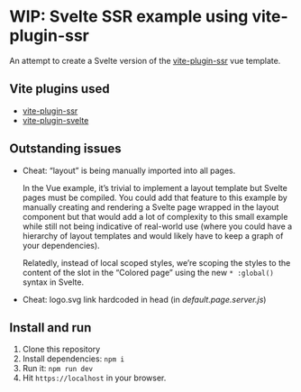 # WIP: Svelte SSR example using vite-plugin-ssr

An attempt to create a Svelte version of the [vite-plugin-ssr](https://vite-plugin-ssr.com/) vue template.

## Vite plugins used

  - [vite-plugin-ssr](https://vite-plugin-ssr.com/)
  - [vite-plugin-svelte](https://github.com/sveltejs/vite-plugin-svelte/tree/main/packages/vite-plugin-svelte)

## Outstanding issues

  - Cheat: “layout” is being manually imported into all pages.

    In the Vue example, it’s trivial to implement a layout template but Svelte pages must be compiled. You could add that feature to this example by manually creating and rendering a Svelte page wrapped in the layout component but that would add a lot of complexity to this small example while still not being indicative of real-world use (where you could have a hierarchy of layout templates and would likely have to keep a graph of your dependencies).

    Relatedly, instead of local scoped styles, we’re scoping the styles to the content of the slot in the “Colored page” using the new `* :global()` syntax in Svelte.

  - Cheat: logo.svg link hardcoded in head (in _default.page.server.js_)

## Install and run

1. Clone this repository
2. Install dependencies: `npm i`
2. Run it: `npm run dev`
3. Hit `https://localhost` in your browser.


